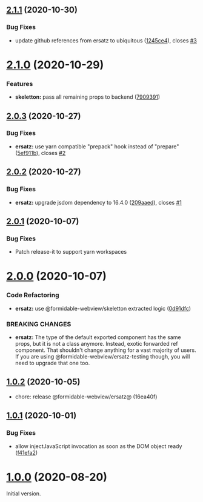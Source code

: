 ## [2.1.1](https://github.com/formidable-webview/ubiquitous/compare/@formidable-webview/ersatz@2.1.0...@formidable-webview/ersatz@2.1.1) (2020-10-30)


### Bug Fixes

* update github references from ersatz to ubiquitous ([1245ce4](https://github.com/formidable-webview/ubiquitous/commit/1245ce43f04e939a99e130cdb3d18213599bd071)), closes [#3](https://github.com/formidable-webview/ubiquitous/issues/3)

# [2.1.0](https://github.com/formidable-webview/ersatz/compare/@formidable-webview/ersatz@2.0.3...@formidable-webview/ersatz@2.1.0) (2020-10-29)


### Features

* **skeletton:** pass all remaining props to backend ([7909391](https://github.com/formidable-webview/ersatz/commit/7909391c7ebbd91e0821703b340544c245f9a8e4))

## [2.0.3](https://github.com/formidable-webview/ersatz/compare/@formidable-webview/ersatz@2.0.2...@formidable-webview/ersatz@2.0.3) (2020-10-27)


### Bug Fixes

* **ersatz:** use yarn compatible "prepack" hook instead of "prepare" ([5ef911b](https://github.com/formidable-webview/ersatz/commit/5ef911b351302412b34450a9889fd97b6013728f)), closes [#2](https://github.com/formidable-webview/ersatz/issues/2)

## [2.0.2](https://github.com/formidable-webview/ersatz/compare/@formidable-webview/ersatz@2.0.1...@formidable-webview/ersatz@2.0.2) (2020-10-27)


### Bug Fixes

* **ersatz:** upgrade jsdom dependency to 16.4.0 ([209aaed](https://github.com/formidable-webview/ersatz/commit/209aaedbbc274f11eb12bcfe81b556d875bc4c20)), closes [#1](https://github.com/formidable-webview/ersatz/issues/1)

## [2.0.1](https://github.com/formidable-webview/ersatz/compare/@formidable-webview/ersatz@2.0.0...@formidable-webview/ersatz@2.0.1) (2020-10-07)

### Bug Fixes

- Patch release-it to support yarn workspaces

# [2.0.0](https://github.com/formidable-webview/ersatz/compare/@formidable-webview/ersatz-testing@2.0.0...@formidable-webview/ersatz@2.0.0) (2020-10-07)


### Code Refactoring

* **ersatz:** use @formidable-webview/skeletton extracted logic ([0d91dfc](https://github.com/formidable-webview/ersatz/commit/0d91dfc2c69fe1e15f5732320d361d7c7d228154))


### BREAKING CHANGES

* **ersatz:** The type of the default exported component has the same
props, but it is not a class anymore. Instead, exotic forwarded ref
component. That shouldn't change anything for a vast majority of users.
If you are using @formidable-webview/ersatz-testing though, you will
need to upgrade that one too.

## [1.0.2](https://github.com/formidable-webview/ersatz/compare/v1.0.1...@formidable-webview/ersatz@1.0.2) (2020-10-05)

* chore: release @formidable-webview/ersatz@ (16ea40f)


## [1.0.1](https://github.com/formidable-webview/ersatz/compare/v1.0.0...v1.0.1) (2020-10-01)


### Bug Fixes

* allow injectJavaScript invocation as soon as the DOM object ready ([f41efa2](https://github.com/formidable-webview/ersatz/commit/f41efa2efe45046b2c0ce2a88194b89772c8ea39))

# [1.0.0](https://github.com/formidable-webview/ersatz/compare/v0.10.1-alpha.5...v1.0.0) (2020-08-20)

Initial version.
